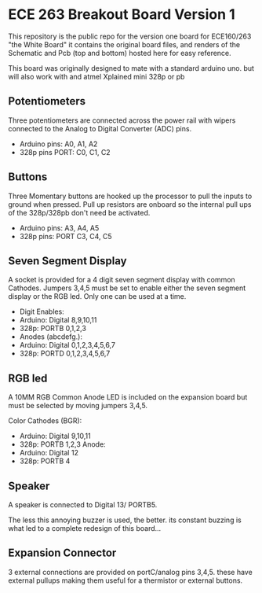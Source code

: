 # ECE 263 Breakout Board Version 1
This repository is the public repo for the version one board for ECE160/263 "the White Board"
it contains the original board files, and renders of the Schematic and Pcb (top and bottom) hosted here for easy reference.

This board was originally designed to mate with a standard arduino uno. but will also work with and atmel Xplained mini 328p or pb


## Potentiometers
Three potentiometers are connected across the power rail with wipers connected to the Analog to Digital Converter (ADC) pins.
- Arduino pins: A0, A1, A2
- 328p pins PORT: C0, C1, C2

## Buttons
Three Momentary buttons are hooked up the processor to pull the inputs to ground when pressed.
Pull up resistors are onboard so the internal pull ups of the 328p/328pb don't need be activated.
- Arduino pins: A3, A4, A5
- 328p pins: PORT C3, C4, C5

## Seven Segment Display
A socket is provided for a 4 digit seven segment display with common Cathodes.
Jumpers 3,4,5 must be set to enable either the seven segment display or the RGB led. Only one can be used at a time.

- Digit Enables:
 - Arduino: Digital 8,9,10,11
 - 328p: PORTB 0,1,2,3
- Anodes (abcdefg.):
 - Arduino: Digital 0,1,2,3,4,5,6,7
 - 328p: PORTD 0,1,2,3,4,5,6,7

## RGB led
A 10MM RGB Common Anode LED is included on the expansion board but must be selected by moving jumpers 3,4,5.

Color Cathodes (BGR):
- Arduino: Digital 9,10,11
- 328p: PORTB 1,2,3
Anode:
- Arduino: Digital 12
- 328p: PORTB 4

## Speaker
A speaker is connected to Digital 13/ PORTB5.

The less this annoying buzzer is used, the better.
its constant buzzing is what led to a complete redesign of this board...

## Expansion Connector
3 external connections are provided on portC/analog pins 3,4,5.
these have external pullups making them useful for a thermistor or external buttons.
